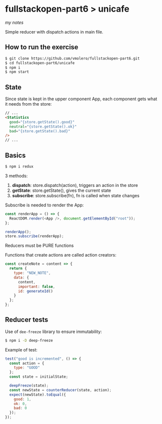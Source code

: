 # fullstackopen-part6 > unicafe

_my notes_

Simple reducer with dispatch actions in main file.

## How to run the exercise

```bash
$ git clone https://github.com/vmolero/fullstackopen-part6.git
$ cd fullstackopen-part6/unicafe
$ npm i
$ npm start
```

## State

Since state is kept in the upper component App, each component gets what it needs from the store:

```html
// ...
<Statistics
  good="{store.getState().good}"
  neutral="{store.getState().ok}"
  bad="{store.getState().bad}"
/>
// ...
```

## Basics

```bash
$ npm i redux
```

3 methods:

1. **dispatch**: store.dispatch(action), triggers an action in the store
2. **getState**: store.getState(), gives the current state
3. **subscribe**: store.subscribe(fn), fn is called when state changes

Subscribe is needed to render the App:

```javascript
const renderApp = () => {
  ReactDOM.render(<App />, document.getElementById("root"));
};

renderApp();
store.subscribe(renderApp);
```

Reducers must be PURE functions

Functions that create actions are called action creators:

```javascript
const createNote = content => {
  return {
    type: "NEW_NOTE",
    data: {
      content,
      important: false,
      id: generateId()
    }
  };
};
```

## Reducer tests

Use of `dee-freeze` library to ensure immutability:

```bash
$ npm i -D deep-freeze
```

Example of test:

```javascript
test("good is incremented", () => {
  const action = {
    type: "GOOD"
  };
  const state = initialState;

  deepFreeze(state);
  const newState = counterReducer(state, action);
  expect(newState).toEqual({
    good: 1,
    ok: 0,
    bad: 0
  });
});
```
